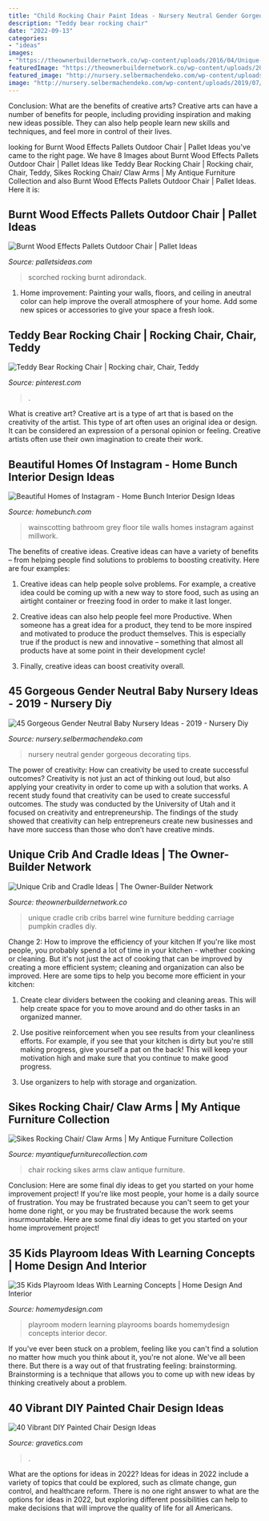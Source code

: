 ```yaml
---
title: "Child Rocking Chair Paint Ideas - Nursery Neutral Gender Gorgeous Decorating Tips"
description: "Teddy bear rocking chair"
date: "2022-09-13"
categories:
- "ideas"
images:
- "https://theownerbuildernetwork.co/wp-content/uploads/2016/04/Unique-Crib-Cradle-Ideas-12.jpg"
featuredImage: "https://theownerbuildernetwork.co/wp-content/uploads/2016/04/Unique-Crib-Cradle-Ideas-12.jpg"
featured_image: "http://nursery.selbermachendeko.com/wp-content/uploads/2019/07/45-Gorgeous-Gender-Neutral-Baby-Nursery-Ideas-2019.jpg"
image: "http://nursery.selbermachendeko.com/wp-content/uploads/2019/07/45-Gorgeous-Gender-Neutral-Baby-Nursery-Ideas-2019.jpg"
---
```



Conclusion: What are the benefits of creative arts?
Creative arts can have a number of benefits for people, including providing inspiration and making new ideas possible. They can also help people learn new skills and techniques, and feel more in control of their lives.

	

		
looking for Burnt Wood Effects Pallets Outdoor Chair | Pallet Ideas you've came to the right page. We have 8 Images about Burnt Wood Effects Pallets Outdoor Chair | Pallet Ideas like Teddy Bear Rocking Chair | Rocking chair, Chair, Teddy, Sikes Rocking Chair/ Claw Arms | My Antique Furniture Collection and also Burnt Wood Effects Pallets Outdoor Chair | Pallet Ideas. Here it is:
		
    
## Burnt Wood Effects Pallets Outdoor Chair | Pallet Ideas

<img loading=lazy src="https://www.palletsideas.com/wp-content/uploads/2015/09/Wooden-Pallets-Outdoor-Chair-1.jpg" onerror="this.onerror=null;this.src='https://tse3.mm.bing.net/th?id=OIP.4FvoUFrL83ByCDDhDpE4xQHaJ4&amp;pid=15.1';" alt="Burnt Wood Effects Pallets Outdoor Chair | Pallet Ideas">

_Source: palletsideas.com_

>scorched rocking burnt adirondack. 

	

1. Home improvement: Painting your walls, floors, and ceiling in aneutral color can help improve the overall atmosphere of your home. Add some new spices or accessories to give your space a fresh look. 

    
## Teddy Bear Rocking Chair | Rocking Chair, Chair, Teddy

<img loading=lazy src="https://i.pinimg.com/736x/52/9a/c1/529ac1649f6f04846ab76a7f92fd3a62.jpg" onerror="this.onerror=null;this.src='https://tse2.mm.bing.net/th?id=OIP.pLBuYUNsduxXlSsmWGIxFQHaL7&amp;pid=15.1';" alt="Teddy Bear Rocking Chair | Rocking chair, Chair, Teddy">

_Source: pinterest.com_

>. 

	

What is creative art?
Creative art is a type of art that is based on the creativity of the artist. This type of art often uses an original idea or design. It can be considered an expression of a personal opinion or feeling. Creative artists often use their own imagination to create their work.

    
## Beautiful Homes Of Instagram - Home Bunch Interior Design Ideas

<img loading=lazy src="http://www.homebunch.com/wp-content/uploads/2017/04/Bathroom-Wainscotting.-Bathroom-Wainscotting.-Bathroom-Wainscotting-Ideas.-Bathroom-Wainscotting.-Bathroom-Wainscotting-BathroomWainscotting-Bathroom-Wainscotting.jpg" onerror="this.onerror=null;this.src='https://tse2.mm.bing.net/th?id=OIP.bBopnitaI8i279R6ZNnw4QHaLH&amp;pid=15.1';" alt="Beautiful Homes of Instagram - Home Bunch Interior Design Ideas">

_Source: homebunch.com_

>wainscotting bathroom grey floor tile walls homes instagram against millwork. 

	

The benefits of creative ideas.
Creative ideas can have a variety of benefits – from helping people find solutions to problems to boosting creativity. Here are four examples:
1. Creative ideas can help people solve problems. For example, a creative idea could be coming up with a new way to store food, such as using an airtight container or freezing food in order to make it last longer.

2. Creative ideas can also help people feel more Productive. When someone has a great idea for a product, they tend to be more inspired and motivated to produce the product themselves. This is especially true if the product is new and innovative – something that almost all products have at some point in their development cycle!

3. Finally, creative ideas can boost creativity overall.

    
## 45 Gorgeous Gender Neutral Baby Nursery Ideas - 2019 - Nursery Diy

<img loading=lazy src="http://nursery.selbermachendeko.com/wp-content/uploads/2019/07/45-Gorgeous-Gender-Neutral-Baby-Nursery-Ideas-2019.jpg" onerror="this.onerror=null;this.src='https://tse3.mm.bing.net/th?id=OIP.8CwbgIxPQS996J1JHUYJqQHaLG&amp;pid=15.1';" alt="45 Gorgeous Gender Neutral Baby Nursery Ideas - 2019 - Nursery Diy">

_Source: nursery.selbermachendeko.com_

>nursery neutral gender gorgeous decorating tips. 

	

The power of creativity: How can creativity be used to create successful outcomes?
Creativity is not just an act of thinking out loud, but also applying your creativity in order to come up with a solution that works. A recent study found that creativity can be used to create successful outcomes. The study was conducted by the University of Utah and it focused on creativity and entrepreneurship. The findings of the study showed that creativity can help entrepreneurs create new businesses and have more success than those who don’t have creative minds.

    
## Unique Crib And Cradle Ideas | The Owner-Builder Network

<img loading=lazy src="https://theownerbuildernetwork.co/wp-content/uploads/2016/04/Unique-Crib-Cradle-Ideas-12.jpg" onerror="this.onerror=null;this.src='https://tse2.mm.bing.net/th?id=OIP.t_uUMTJJ7gTRWZy87K4s_gHaFj&amp;pid=15.1';" alt="Unique Crib and Cradle Ideas | The Owner-Builder Network">

_Source: theownerbuildernetwork.co_

>unique cradle crib cribs barrel wine furniture bedding carriage pumpkin cradles diy. 

	

Change 2: How to improve the efficiency of your kitchen
If you're like most people, you probably spend a lot of time in your kitchen - whether cooking or cleaning. But it's not just the act of cooking that can be improved by creating a more efficient system; cleaning and organization can also be improved. Here are some tips to help you become more efficient in your kitchen:
1. Create clear dividers between the cooking and cleaning areas. This will help create space for you to move around and do other tasks in an organized manner.

2. Use positive reinforcement when you see results from your cleanliness efforts. For example, if you see that your kitchen is dirty but you're still making progress, give yourself a pat on the back! This will keep your motivation high and make sure that you continue to make good progress.

3. Use organizers to help with storage and organization.

    
## Sikes Rocking Chair/ Claw Arms | My Antique Furniture Collection

<img loading=lazy src="https://d29jd5m3t61t9.cloudfront.net/myantiquefurniturecollection.com/images/fbfiles/images/image-30a90bc7d014f8f77f98eca1e7c47e01_v_1471206623.jpeg" onerror="this.onerror=null;this.src='https://tse4.mm.bing.net/th?id=OIP.4Cxtu0fH90ZrekDmIGgXAQHaJ4&amp;pid=15.1';" alt="Sikes Rocking Chair/ Claw Arms | My Antique Furniture Collection">

_Source: myantiquefurniturecollection.com_

>chair rocking sikes arms claw antique furniture. 

	

Conclusion: Here are some final diy ideas to get you started on your home improvement project!
If you're like most people, your home is a daily source of frustration. You may be frustrated because you can't seem to get your home done right, or you may be frustrated because the work seems insurmountable. Here are some final diy ideas to get you started on your home improvement project!

    
## 35 Kids Playroom Ideas With Learning Concepts | Home Design And Interior

<img loading=lazy src="http://homemydesign.com/wp-content/uploads/2018/04/modern-kids-playrooms-with-learning-boards.jpg" onerror="this.onerror=null;this.src='https://tse3.mm.bing.net/th?id=OIP.hsByW11DLk4R-G1N68saEgHaJ4&amp;pid=15.1';" alt="35 Kids Playroom Ideas With Learning Concepts | Home Design And Interior">

_Source: homemydesign.com_

>playroom modern learning playrooms boards homemydesign concepts interior decor. 

	

If you've ever been stuck on a problem, feeling like you can't find a solution no matter how much you think about it, you're not alone. We've all been there. But there is a way out of that frustrating feeling: brainstorming. Brainstorming is a technique that allows you to come up with new ideas by thinking creatively about a problem.

    
## 40 Vibrant DIY Painted Chair Design Ideas

<img loading=lazy src="https://www.gravetics.com/wp-content/uploads/2017/08/DIY-Chair-Furniture-Art-Look-at-what-a-little-paint-and-fabric-can-do-to-and-old-chair.jpg" onerror="this.onerror=null;this.src='https://tse2.mm.bing.net/th?id=OIP.5fc6ID9aAkxFa6m4nhvbUgHaNO&amp;pid=15.1';" alt="40 Vibrant DIY Painted Chair Design Ideas">

_Source: gravetics.com_

>. 

	

What are the options for ideas in 2022?
Ideas for ideas in 2022 include a variety of topics that could be explored, such as climate change, gun control, and healthcare reform. There is no one right answer to what are the options for ideas in 2022, but exploring different possibilities can help to make decisions that will improve the quality of life for all Americans.

